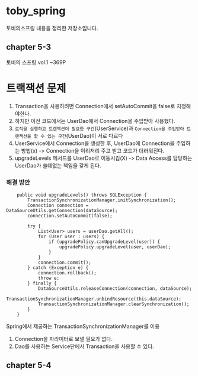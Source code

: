 ﻿# toby_spring
토비의스프링 내용을 정리한 저장소입니다.


## chapter 5-3
토비의 스프링 vol.1 ~369P

# 트랙잭션 문제

1. Transaction을 사용하려면 Connection에서 setAutoCommit을 false로 지정해야한다.
2. 하지만 이전 코드에서는 UserDao에서 Connection을 주입받아 사용했다.
3. `로직을 실행하고 트랜잭션이 필요한 구간`(UserService)과 `Connection을 주입받아 트랜잭션을 할 수 있는 구간`(UserDao)이 서로 다르다
4. UserService에서 Connection을 생성한 후, UserDao에 Connection을 주입하는 방법(x) -> Connection을 이리저리 주고 받고 코드가 더러워진다.
5. upgradeLevels 메서드를 UserDao로 이동시킴(X) -> Data Access를 담당하는 UserDao가 쓸데없는 책임을 갖게 된다.

### 해결 방안
``` 
    public void upgradeLevels() throws SQLException {
        TransactionSynchronizationManager.initSynchronization();
        Connection connection = DataSourceUtils.getConnection(dataSource);
        connection.setAutoCommit(false);

        try {
            List<User> users = userDao.getAll();
            for (User user : users) {
                if (upgradePolicy.canUpgradeLevel(user)) {
                    upgradePolicy.upgradeLevel(user, userDao);
                }
            }
            connection.commit();
        } catch (Exception e) {
            connection.rollback();
            throw e;
        } finally {
            DataSourceUtils.releaseConnection(connection, dataSource);
            TransactionSynchronizationManager.unbindResource(this.dataSource);
            TransactionSynchronizationManager.clearSynchronization();
        }
    }

```
Spring에서 제공하는 TransactionSynchronizationManager를 이용
1. Connection을 파라미터로 보낼 필요가 없다.
2. Dao를 사용하는 Service단에서 Transaction을 사용할 수 있다.


## chapter 5-4

